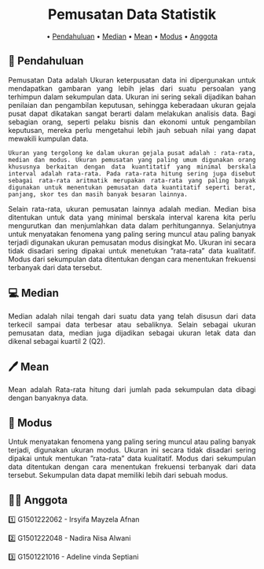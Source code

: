 <div align="center">

# **Pemusatan Data Statistik**

• [Pendahuluan](#book-Pendahuluan)
• [Median](#computer-Median) 
• [Mean](#pen-Mean)
• [Modus](#memo-Modus)
• [Anggota](#construction_worker_woman-Anggota)
  
</div>
  

## :book: **Pendahuluan**
<div align="justify">
      Pemusatan Data adalah Ukuran keterpusatan data ini dipergunakan untuk mendapatkan gambaran yang lebih jelas dari suatu persoalan yang terhimpun dalam sekumpulan data. Ukuran ini sering sekali dijadikan bahan penilaian dan pengambilan keputusan, sehingga keberadaan ukuran gejala pusat dapat dikatakan sangat berarti dalam melakukan analisis data. Bagi sebagian orang, seperti pelaku bisnis dan ekonomi untuk pengambilan keputusan, mereka perlu mengetahui lebih jauh sebuah nilai yang dapat mewakili kumpulan data. 
  

    Ukuran yang tergolong ke dalam ukuran gejala pusat adalah : rata-rata, median dan modus. Ukuran pemusatan yang paling umum digunakan orang khususnya berkaitan dengan data kuantitatif yang minimal berskala interval adalah rata-rata. Pada rata-rata hitung sering juga disebut sebagai rata-rata aritmatik merupakan rata-rata yang paling banyak digunakan untuk menentukan pemusatan data kuantitatif seperti berat, panjang, skor tes dan masih banyak besaran lainnya. 
Selain rata-rata, ukuran pemusatan lainnya adalah median. Median bisa ditentukan untuk data yang minimal berskala interval karena kita perlu mengurutkan dan menjumlahkan data dalam perhitungannya. Selanjutnya untuk menyatakan fenomena yang paling sering muncul atau paling banyak terjadi digunakan ukuran pemusatan modus disingkat Mo. Ukuran ini secara tidak disadari sering dipakai untuk menetukan ”rata-rata” data kualitatif. Modus dari sekumpulan data ditentukan dengan cara menentukan frekuensi terbanyak dari data tersebut. 
  
</div>


## :computer: **Median**
<div align="justify">
Median adalah nilai tengah dari suatu data yang telah disusun dari data terkecil sampai data terbesar atau sebaliknya. Selain sebagai ukuran pemusatan data, median juga dijadikan sebagai ukuran letak data dan dikenal sebagai kuartil 2 (Q2).

  
</div>


## :pen: Mean
<div align="justify">
Mean adalah Rata-rata hitung dari jumlah pada sekumpulan data dibagi dengan banyaknya data. 



</div>



## :memo: **Modus**
<div align="justify">
Untuk menyatakan fenomena yang paling sering muncul atau paling banyak terjadi, digunakan ukuran modus. Ukuran ini secara tidak disadari sering dipakai untuk mentukan ”rata-rata” data kualitatif. Modus dari sekumpulan data ditentukan dengan cara menentukan frekuensi terbanyak dari data tersebut. Sekumpulan data dapat memiliki lebih dari sebuah modus.

</div>


## :construction_worker_woman: **Anggota**
<div align="justify">
  
1️⃣ G1501222062 - Irsyifa Mayzela Afnan   

2️⃣ G1501222048 - Nadira Nisa Alwani  

3️⃣ G1501221016 - Adeline vinda Septiani

</div>
